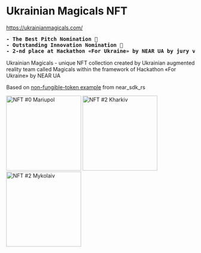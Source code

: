 # Ukrainian Magicals NFT
https://ukrainianmagicals.com/

<pre><b>- The Best Pitch Nomination 🤩
- Outstanding Innovation Nomination 🦾
- 2-nd place at Hackathon «For Ukraine» by NEAR UA by jury vote 🔥</b></pre>

Ukrainian Magicals - unique NFT collection created by Ukrainian augmented reality team called Magicals within the framework of Hackathon «For Ukraine» by NEAR UA

Based on [non-fungible-token example](https://github.com/near/near-sdk-rs/tree/master/examples/non-fungible-token) from near_sdk_rs

<img src="https://ukrainianmagicals.com/wp-content/uploads/2022/05/1.webp" alt="NFT #0 Mariupol" style="width:200px;"/>
<img src="https://ukrainianmagicals.com/wp-content/uploads/2022/05/2.webp" alt="NFT #2 Kharkiv" style="width:200px;"/>
<img src="https://ukrainianmagicals.com/wp-content/uploads/2022/05/3.webp" alt="NFT #2 Mykolaiv" style="width:200px;"/>